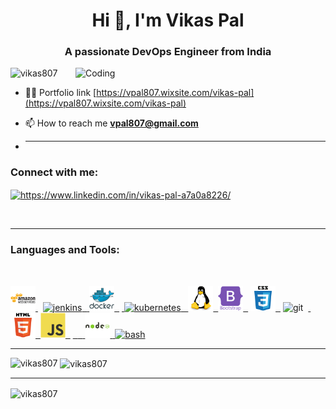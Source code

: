 <h1 align="center">Hi 👋, I'm Vikas Pal</h1>
<h3 align="center">A passionate DevOps Engineer from India</h3>
<img align="right" alt="Coding" width="400" src="https://www.lambdatest.com/resources/images/ezgif.com-gif-maker-16.gif">

<p align="left"> <img src="https://komarev.com/ghpvc/?username=vikas807&label=Profile%20views&color=0e75b6&style=flat" alt="vikas807" /> </p>

- 👨‍💻 Portfolio link [https://vpal807.wixsite.com/vikas-pal](https://vpal807.wixsite.com/vikas-pal)

- 📫 How to reach me **vpal807@gmail.com**
- <hr>

<h3 align="left">Connect with me:</h3>
<p align="left">
<a href="https://linkedin.com/in/https://www.linkedin.com/in/vikas-pal-a7a0a8226/" target="blank"><img align="center" src="https://raw.githubusercontent.com/rahuldkjain/github-profile-readme-generator/master/src/images/icons/Social/linked-in-alt.svg" alt="https://www.linkedin.com/in/vikas-pal-a7a0a8226/" height="30" width="40" /></a>
</p>
<br>
<hr>
<h3 align="left">Languages and Tools:</h3>
<br>
<p align="left"> <a href="https://aws.amazon.com" target="_blank" rel="noreferrer"> <img src="https://raw.githubusercontent.com/devicons/devicon/master/icons/amazonwebservices/amazonwebservices-original-wordmark.svg" alt="aws" width="40" height="40"/> </a> &nbsp; </a> <a href="https://getbootstrap.com" target="_blank" rel="noreferrer"><a href="https://www.jenkins.io" target="_blank" rel="noreferrer"> <img src="https://www.vectorlogo.zone/logos/jenkins/jenkins-icon.svg" alt="jenkins" width="40" height="40"/> &nbsp;<a href="https://www.docker.com/" target="_blank" rel="noreferrer"> <img src="https://raw.githubusercontent.com/devicons/devicon/master/icons/docker/docker-original-wordmark.svg" alt="docker" width="40" height="40"/> &nbsp;</a> <a href="https://git-scm.com/" target="_blank" rel="noreferrer">&nbsp;<img src="https://www.vectorlogo.zone/logos/kubernetes/kubernetes-icon.svg" alt="kubernetes" width="40" height="40"/> &nbsp; <img src="https://raw.githubusercontent.com/devicons/devicon/master/icons/linux/linux-original.svg" alt="linux" width="40" height="40"/> &nbsp;<img src="https://raw.githubusercontent.com/devicons/devicon/master/icons/bootstrap/bootstrap-plain-wordmark.svg" alt="bootstrap" width="40" height="40"/> &nbsp;</a> <a href="https://www.w3schools.com/css/" target="_blank" rel="noreferrer"> <img src="https://raw.githubusercontent.com/devicons/devicon/master/icons/css3/css3-original-wordmark.svg" alt="css3" width="40" height="40"/> &nbsp;</a>  <img src="https://www.vectorlogo.zone/logos/git-scm/git-scm-icon.svg" alt="git" width="40" height="40"/>&nbsp; </a> <a href="https://www.w3.org/html/" target="_blank" rel="noreferrer">&nbsp; <img src="https://raw.githubusercontent.com/devicons/devicon/master/icons/html5/html5-original-wordmark.svg" alt="html5" width="40" height="40"/>&nbsp; </a> <a href="https://developer.mozilla.org/en-US/docs/Web/JavaScript" target="_blank" rel="noreferrer"> <img src="https://raw.githubusercontent.com/devicons/devicon/master/icons/javascript/javascript-original.svg" alt="javascript" width="40" height="40"/> &nbsp;</a>  </a> <a href="https://kubernetes.io" target="_blank" rel="noreferrer">&nbsp;  </a> <a href="https://www.linux.org/" target="_blank" rel="noreferrer"> &nbsp; </a> <a href="https://nodejs.org" target="_blank" rel="noreferrer"> &nbsp;<img src="https://raw.githubusercontent.com/devicons/devicon/master/icons/nodejs/nodejs-original-wordmark.svg" alt="nodejs" width="40" height="40"/> <a href="https://www.gnu.org/software/bash/" target="_blank" rel="noreferrer"> &nbsp;<img src="https://www.vectorlogo.zone/logos/gnu_bash/gnu_bash-icon.svg" alt="bash" width="40" height="40"/></a> </p>
<hr>
<p><img align="left" src="https://github-readme-stats.vercel.app/api/top-langs?username=vikas807&show_icons=true&locale=en&layout=compact" alt="vikas807" /></p>

<p>&nbsp;<img align="center" src="https://github-readme-stats.vercel.app/api?username=vikas807&show_icons=true&locale=en" alt="vikas807" /></p>
<hr>
<p><img align="center" src="https://github-readme-streak-stats.herokuapp.com/?user=vikas807&" alt="vikas807" /></p>



